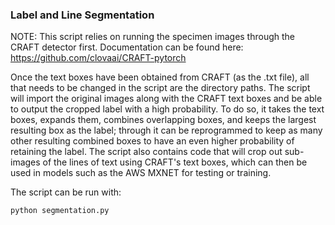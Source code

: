 ### Label and Line Segmentation

NOTE: This script relies on running the specimen images through the CRAFT detector first. 
Documentation can be found here: https://github.com/clovaai/CRAFT-pytorch

Once the text boxes have been obtained from CRAFT (as the .txt file), all that needs to be changed in the script are the directory paths. The script will
import the original images along with the CRAFT text boxes and be able to output the cropped label with a high probability. To do so, it takes the text 
boxes, expands them, combines overlapping boxes, and keeps the largest resulting box as the label; through it can be reprogrammed to keep as many other 
resulting combined boxes to have an even higher probability of retaining the label. The script also contains code that will crop out sub-images of the lines 
of text using CRAFT's text boxes, which can then be used in models such as the AWS MXNET for testing or training. 

The script can be run with:
```
python segmentation.py
```
